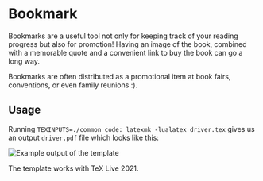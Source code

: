 # Bookmark

Bookmarks are a useful tool not only for keeping track of your reading progress but also for promotion! Having an image of the book, combined with a memorable quote and a convenient link to buy the book can go a long way.

Bookmarks are often distributed as a promotional item at book fairs, conventions, or even family reunions :).

## Usage

Running `TEXINPUTS=./common_code: latexmk -lualatex driver.tex` gives us an output `driver.pdf` file which looks like this:

![Example output of the template](https://github.com/xvrabcov/md-templates/releases/download/latest/bookmark-output.png)

The template works with TeX Live 2021.


